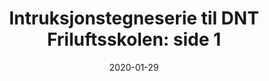 ---
title: "Intruksjonstegneserie til DNT Friluftsskolen: side 1"
date: 2020-01-29
categories:
    - digital art
tags:     
    - instruksjon
span: 2h
---